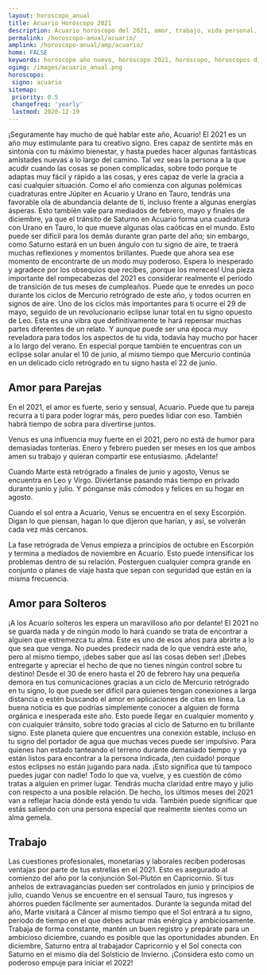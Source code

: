 ```yaml
---
layout: horoscopo_anual
title: Acuario Horóscopo 2021 
description: Acuario horóscopo del 2021, amor, trabajo, vida personal. Todas las predicciones para Acuario 2021 gratis. Disfruta este año nuevo.
permalink: /horoscopo-anual/acuario/
amplink: /horoscopo-anual/amp/acuario/
home: FALSE
keywords: horóscopo año nuevo, horóscopo 2021, horóscopo, horoscopos diarios gratis del dia de hoy, horóscopo diario gratis,horóscopo ano nuevo 2021, horóscopo esperanza gracia, horoscopo Acuario 2021, horoscop, horóscopos gratis, horoscopo Acuario, horoscopo Acuario 2021 gratis, Tarot, Astrologia, Zodíaco, Acuario, horoscopo gratis,tarot en femenino,videncia gratuita,horoscopos gratuitos,horóscopos, astrologia,videncia gratis
ogimg: /images/acuario_anual.png
horoscopo:
 signo: acuario
sitemap:
 priority: 0.5
 changefreq: 'yearly'
 lastmod: 2020-12-19
---
```





¡Seguramente hay mucho de qué hablar este año, Acuario! El 2021 es un año muy estimulante para tu creativo signo. Eres capaz de sentirte más en sintonía con tu máximo bienestar, y hasta puedes hacer algunas fantásticas amistades nuevas a lo largo del camino. Tal vez seas la persona a la que acudir cuando las cosas se ponen complicadas, sobre todo porque te adaptas muy fácil y rápido a las cosas, y eres capaz de verle la gracia a casi cualquier situación.
Como el año comienza con algunas polémicas cuadraturas entre Júpiter en Acuario y Urano en Tauro, tendrás una favorable ola de abundancia delante de ti, incluso frente a algunas energías ásperas. Esto también vale para mediados de febrero, mayo y finales de diciembre, ya que el tránsito de Saturno en Acuario forma una cuadratura con Urano en Tauro, lo que mueve algunas olas caóticas en el mundo.
Esto puede ser difícil para los demás durante gran parte del año; sin embargo, como Saturno estará en un buen ángulo con tu signo de aire, te traerá muchas reflexiones y momentos brillantes. Puede que ahora sea ese momento de encontrarte de un modo muy poderoso. Espera lo inesperado y agradece por los obsequios que recibes, ¡porque los mereces!
Una pieza importante del rompecabezas del 2021 es considerar realmente el período de transición de tus meses de cumpleaños. Puede que te enredes un poco durante los ciclos de Mercurio retrógrado de este año, y todos ocurren en signos de aire. Uno de los ciclos más importantes para ti ocurre el 29 de mayo, seguido de un revolucionario eclipse lunar total en tu signo opuesto de Leo. Esta es una vibra que definitivamente te hará repensar muchas partes diferentes de un relato. Y aunque puede ser una época muy reveladora para todos los aspectos de tu vida, todavía hay mucho por hacer a lo largo del verano. En especial porque también te encuentras con un eclipse solar anular el 10 de junio, al mismo tiempo que Mercurio continúa en un delicado ciclo retrógrado en tu signo hasta el 22 de junio. 

## Amor para Parejas

En el 2021, el amor es fuerte, serio y sensual, Acuario. Puede que tu pareja recurra a ti para poder lograr más, pero puedes lidiar con eso. También habrá tiempo de sobra para divertirse juntos.


Venus es una influencia muy fuerte en el 2021, pero no está de humor para demasiadas tonterías. Enero y febrero pueden ser meses en los que ambos amen su trabajo y quieran compartir ese entusiasmo. ¡Adelante!


Cuando Marte está retrógrado a finales de junio y agosto, Venus se encuentra en Leo y Virgo. Diviértanse pasando más tiempo en privado durante junio y julio. Y pónganse más cómodos y felices en su hogar en agosto.


Cuando el sol entra a Acuario, Venus se encuentra en el sexy Escorpión. Digan lo que piensan, hagan lo que dijeron que harían, y así, se volverán cada vez más cercanos. 


La fase retrógrada de Venus empieza a principios de octubre en Escorpión y termina a mediados de noviembre en Acuario. Esto puede intensificar los problemas dentro de su relación. Posterguen cualquier compra grande en conjunto o planes de viaje hasta que sepan con seguridad que están en la misma frecuencia.

## Amor para Solteros

¡A los Acuario solteros les espera un maravilloso año por delante! El 2021 no se guarda nada y de ningún modo lo hará cuando se trata de encontrar a alguien que estremezca tu alma. Este es uno de esos años para abrirte a lo que sea que venga. No puedes predecir nada de lo que vendrá este año, pero al mismo tiempo, ¡debes saber que así las cosas deben ser!
¡Debes entregarte y apreciar el hecho de que no tienes ningún control sobre tu destino! Desde el 30 de enero hasta el 20 de febrero hay una pequeña demora en tus comunicaciones gracias a un ciclo de Mercurio retrógrado en tu signo, lo que puede ser difícil para quienes tengan conexiones a larga distancia o estén buscando el amor en aplicaciones de citas en línea.
La buena noticia es que podrías simplemente conocer a alguien de forma orgánica e inesperada este año. Esto puede llegar en cualquier momento y con cualquier tránsito, sobre todo gracias al ciclo de Saturno en tu brillante signo. Este planeta quiere que encuentres una conexión estable, incluso en tu signo del portador de agua que muchas veces puede ser impulsivo.
Para quienes han estado tanteando el terreno durante demasiado tiempo y ya están listos para encontrar a la persona indicada, ¡ten cuidado! porque estos eclipses no están jugando para nada. ¡Esto significa que tú tampoco puedes jugar con nadie! Todo lo que va, vuelve, y es cuestión de cómo tratas a alguien en primer lugar.
Tendrás mucha claridad entre mayo y julio con respecto a una posible relación. De hecho, los últimos meses del 2021 van a reflejar hacia dónde está yendo tu vida. También puede significar que estás saliendo con una persona especial que realmente sientes como un alma gemela.

## Trabajo

Las cuestiones profesionales, monetarias y laborales reciben poderosas ventajas por parte de tus estrellas en el 2021. Esto es asegurado al comienzo del año por la conjunción Sol-Plutón en Capricornio.
Si tus anhelos de extravagancias pueden ser controlados en junio y principios de julio, cuando Venus se encuentre en el sensual Tauro, tus ingresos y ahorros pueden fácilmente ser aumentados.
Durante la segunda mitad del año, Marte visitará a Cáncer al mismo tiempo que el Sol entrará a tu signo, periodo de tiempo en el que debes actuar más enérgica y ambiciosamente.  
Trabaja de forma constante, mantén un buen registro y prepárate para un ambicioso diciembre, cuando es posible que las oportunidades abunden. En diciembre, Saturno entra al trabajador Capricornio y el Sol conecta con Saturno en el mismo día del Solsticio de Invierno. ¡Considera esto como un poderoso empuje para iniciar el 2022!